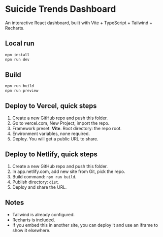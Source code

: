 # Suicide Trends Dashboard

An interactive React dashboard, built with Vite + TypeScript + Tailwind + Recharts.

## Local run

```bash
npm install
npm run dev
```

## Build

```bash
npm run build
npm run preview
```

## Deploy to Vercel, quick steps

1. Create a new GitHub repo and push this folder.
2. Go to vercel.com, New Project, import the repo.
3. Framework preset: **Vite**. Root directory: the repo root.
4. Environment variables, none required.
5. Deploy. You will get a public URL to share.

## Deploy to Netlify, quick steps

1. Create a new GitHub repo and push this folder.
2. In app.netlify.com, add new site from Git, pick the repo.
3. Build command: `npm run build`.
4. Publish directory: `dist`.
5. Deploy and share the URL.

## Notes

- Tailwind is already configured.
- Recharts is included.
- If you embed this in another site, you can deploy it and use an iframe to show it elsewhere.
